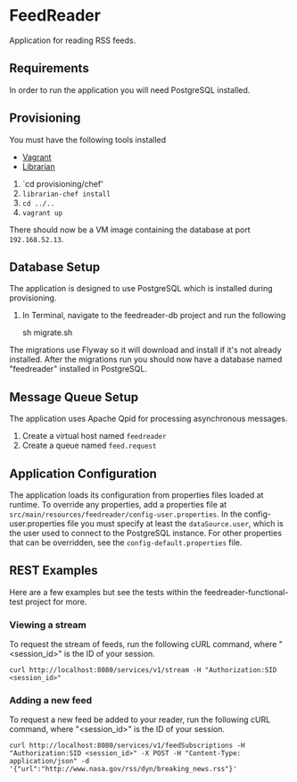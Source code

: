 # FeedReader
Application for reading RSS feeds.

## Requirements 
In order to run the application you will need PostgreSQL installed.

## Provisioning

You must have the following tools installed

* [Vagrant](https://www.vagrantup.com/)
* [Librarian](https://github.com/applicationsonline/librarian-chef)

1. `cd provisioning/chef'
2. `librarian-chef install`
3. `cd ../..`
4. `vagrant up`

There should now be a VM image containing the database at port `192.168.52.13`.

## Database Setup
The application is designed to use PostgreSQL which is installed during provisioning.

1. In Terminal, navigate to the feedreader-db project and run the following 
    
    sh migrate.sh
         
The migrations use Flyway so it will download and install if it's not already installed. After the migrations run you should now have a database named "feedreader" installed in PostgreSQL. 

## Message Queue Setup
The application uses Apache Qpid for processing asynchronous messages.

1. Create a virtual host named `feedreader`
2. Create a queue named `feed.request`

## Application Configuration
The application loads its configuration from properties files loaded at runtime. To override any properties, add a properties file at `src/main/resources/feedreader/config-user.properties`. In the config-user.properties file you must specify at least the `dataSource.user`, which is the user used to connect to the PostgreSQL instance. For other properties that can be overridden, see the `config-default.properties` file.

## REST Examples
Here are a few examples but see the tests within the feedreader-functional-test project for more.

### Viewing a stream
To request the stream of feeds, run the following cURL command, where "<session_id>" is the ID of your session.

    curl http://localhost:8080/services/v1/stream -H "Authorization:SID <session_id>"

### Adding a new feed
To request a new feed be added to your reader, run the following cURL command, where "<session_id>" is the ID of your session.

    curl http://localhost:8080/services/v1/feedSubscriptions -H "Authorization:SID <session_id>" -X POST -H "Content-Type: application/json" -d '{"url":"http://www.nasa.gov/rss/dyn/breaking_news.rss"}' 
